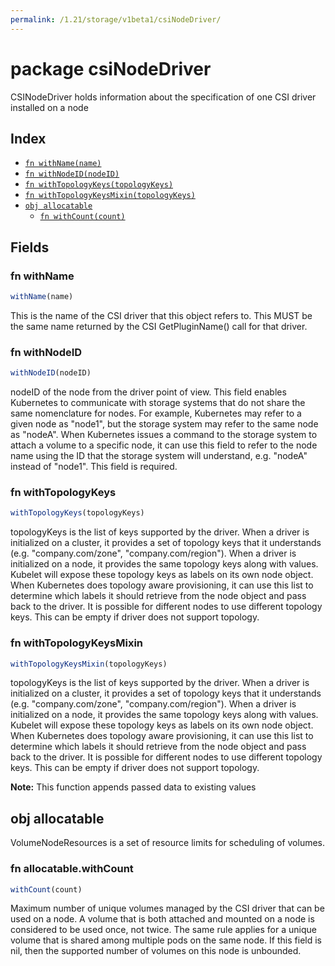```yaml
---
permalink: /1.21/storage/v1beta1/csiNodeDriver/
---
```


# package csiNodeDriver

CSINodeDriver holds information about the specification of one CSI driver installed on a node

## Index

* [`fn withName(name)`](#fn-withname)
* [`fn withNodeID(nodeID)`](#fn-withnodeid)
* [`fn withTopologyKeys(topologyKeys)`](#fn-withtopologykeys)
* [`fn withTopologyKeysMixin(topologyKeys)`](#fn-withtopologykeysmixin)
* [`obj allocatable`](#obj-allocatable)
  * [`fn withCount(count)`](#fn-allocatablewithcount)

## Fields

### fn withName

```ts
withName(name)
```

This is the name of the CSI driver that this object refers to. This MUST be the same name returned by the CSI GetPluginName() call for that driver.

### fn withNodeID

```ts
withNodeID(nodeID)
```

nodeID of the node from the driver point of view. This field enables Kubernetes to communicate with storage systems that do not share the same nomenclature for nodes. For example, Kubernetes may refer to a given node as "node1", but the storage system may refer to the same node as "nodeA". When Kubernetes issues a command to the storage system to attach a volume to a specific node, it can use this field to refer to the node name using the ID that the storage system will understand, e.g. "nodeA" instead of "node1". This field is required.

### fn withTopologyKeys

```ts
withTopologyKeys(topologyKeys)
```

topologyKeys is the list of keys supported by the driver. When a driver is initialized on a cluster, it provides a set of topology keys that it understands (e.g. "company.com/zone", "company.com/region"). When a driver is initialized on a node, it provides the same topology keys along with values. Kubelet will expose these topology keys as labels on its own node object. When Kubernetes does topology aware provisioning, it can use this list to determine which labels it should retrieve from the node object and pass back to the driver. It is possible for different nodes to use different topology keys. This can be empty if driver does not support topology.

### fn withTopologyKeysMixin

```ts
withTopologyKeysMixin(topologyKeys)
```

topologyKeys is the list of keys supported by the driver. When a driver is initialized on a cluster, it provides a set of topology keys that it understands (e.g. "company.com/zone", "company.com/region"). When a driver is initialized on a node, it provides the same topology keys along with values. Kubelet will expose these topology keys as labels on its own node object. When Kubernetes does topology aware provisioning, it can use this list to determine which labels it should retrieve from the node object and pass back to the driver. It is possible for different nodes to use different topology keys. This can be empty if driver does not support topology.

**Note:** This function appends passed data to existing values

## obj allocatable

VolumeNodeResources is a set of resource limits for scheduling of volumes.

### fn allocatable.withCount

```ts
withCount(count)
```

Maximum number of unique volumes managed by the CSI driver that can be used on a node. A volume that is both attached and mounted on a node is considered to be used once, not twice. The same rule applies for a unique volume that is shared among multiple pods on the same node. If this field is nil, then the supported number of volumes on this node is unbounded.